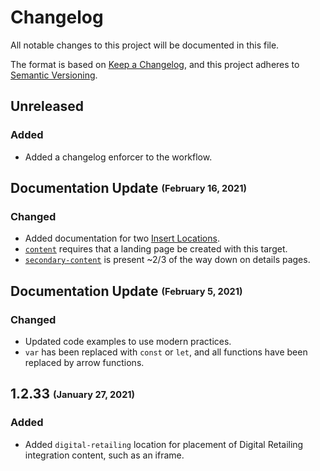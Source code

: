 # Changelog
All notable changes to this project will be documented in this file.

The format is based on [Keep a Changelog](https://keepachangelog.com/en/1.0.0/),
and this project adheres to [Semantic Versioning](https://semver.org/spec/v2.0.0.html).

## Unreleased
### Added
* Added a changelog enforcer to the workflow.

## Documentation Update <sub><sup>(February 16, 2021)</sup></sub>
### Changed
* Added documentation for two <a href="https://dealerdotcom.github.io/web-integration-api-docs/#insert-locations">Insert Locations</a>.
* <a href="https://dealerdotcom.github.io/web-integration-api-docs/#content">`content`</a> requires that a landing page be created with this target.
* <a href="https://dealerdotcom.github.io/web-integration-api-docs/#secondary-content">`secondary-content`</a> is present ~2/3 of the way down on details pages.

## Documentation Update <sub><sup>(February 5, 2021)</sup></sub>
### Changed
* Updated code examples to use modern practices.
* `var` has been replaced with `const` or `let`, and all functions have been replaced by arrow functions.

## 1.2.33 <sub><sup>(January 27, 2021)</sup></sub>
### Added
* Added `digital-retailing` location for placement of Digital Retailing integration content, such as an iframe.
